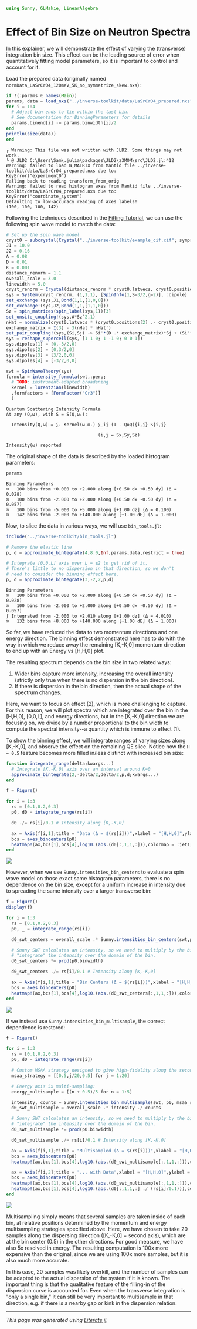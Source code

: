 ````julia
using Sunny, GLMakie, LinearAlgebra
````

# Effect of Bin Size on Neutron Spectra

In this explainer, we will demonstrate the effect of varying the (transverse) integration bin size.
This effect can be the leading source of error when quantitatively fitting model parameters,
so it is important to control and account for it.

Load the prepared data (originally named `normData_LaSrCrO4_120meV_5K_no_symmetrize_skew.nxs`):

````julia
if !(:params ∈ names(Main))
params, data = load_nxs("../inverse-toolkit/data/LaSrCrO4_prepared.nxs")
for i = 1:4
  # Adjust bin ends to lie within the last bin.
  # See documentation for BinningParameters for details
  params.binend[i] -= params.binwidth[i]/2
end
println(size(data))
end
````

````
┌ Warning: This file was not written with JLD2. Some things may not work.
└ @ JLD2 C:\Users\Sam\.julia\packages\JLD2\z3MOM\src\JLD2.jl:412
Warning: failed to load W_MATRIX from Mantid file ../inverse-toolkit/data/LaSrCrO4_prepared.nxs due to:
KeyError("experiment0")
Falling back to reading transform_from_orig
Warning: failed to read histogram axes from Mantid file ../inverse-toolkit/data/LaSrCrO4_prepared.nxs due to:
KeyError("coordinate_system")
Defaulting to low-accuracy reading of axes labels!
(100, 100, 100, 142)

````

Following the techniques described in the [Fitting Tutorial](fitting_tutorial.md), we
can use the following spin wave model to match the data:

````julia
# Set up the spin wave model
cryst0 = subcrystal(Crystal("../inverse-toolkit/example_cif.cif"; symprec=1e-4),"Cr")
J1 = 10.0
J2 = 0.16
A = 0.08
D = 0.01
K = 0.001
distance_renorm = 1.1
overall_scale = 3.0
linewidth = 5.0
cryst_renorm = Crystal(distance_renorm * cryst0.latvecs, cryst0.positions)
sys = System(cryst_renorm, (1,1,1), [SpinInfo(1,S=3/2,g=2)], :dipole)
set_exchange!(sys,J1,Bond(1,1,[1,0,0]))
set_exchange!(sys,J2,Bond(1,1,[1,1,0]))
Sz = spin_matrices(spin_label(sys,1))[3]
set_onsite_coupling!(sys,A*Sz^2,1)
nHat = normalize(cryst0.latvecs * (cryst0.positions[2] .- cryst0.positions[1]))
exchange_matrix = I(3) - 3(nHat * nHat')
set_pair_coupling!(sys,(Si,Sj) -> Si'*(D .* exchange_matrix)*Sj + (Si'*K*Sj)^2,Bond(1,2,[0,0,0]))
sys = reshape_supercell(sys, [1 1 0; 1 -1 0; 0 0 1])
sys.dipoles[1] = [0,-3/2,0]
sys.dipoles[2] = [0,3/2,0]
sys.dipoles[3] = [3/2,0,0]
sys.dipoles[4] = [-3/2,0,0]

swt = SpinWaveTheory(sys)
formula = intensity_formula(swt,:perp;
  # TODO: instrument-adapted broadening
  kernel = lorentzian(linewidth)
  ,formfactors = [FormFactor("Cr3")]
  )
````

````
Quantum Scattering Intensity Formula
At any (Q,ω), with S = S(Q,ωᵢ):

  Intensity(Q,ω) = ∑ᵢ Kernel(ω-ωᵢ) ∑_ij (I - Q⊗Q){i,j} S{i,j}
                                   
                                   (i,j = Sx,Sy,Sz)

Intensity(ω) reported

````

The original shape of the data is described by the loaded histogram parameters:

````julia
params
````

````
Binning Parameters
⊡   100 bins from +0.000 to +2.000 along [+0.50 dx +0.50 dy] (Δ = 0.028)
⊡   100 bins from -2.000 to +2.000 along [+0.50 dx -0.50 dy] (Δ = 0.057)
⊡   100 bins from -5.000 to +5.000 along [+1.00 dz] (Δ = 0.100)
⊡   142 bins from -2.000 to +140.000 along [+1.00 dE] (Δ = 1.000)

````

Now, to slice the data in various ways, we will use `bin_tools.jl`:

````julia
include("../inverse-toolkit/bin_tools.jl")

# Remove the elastic line
p, d = approximate_bintegrate(4,8.0,Inf,params,data,restrict = true)

# Integrate [0,0,L] axis over L = ±2 to get rid of it.
# There's little to no dispersion in that direction, so we don't
# need to consider the binning effect here.
p, d = approximate_bintegrate(3,-2,2,p,d)

````

````
Binning Parameters
⊡   100 bins from +0.000 to +2.000 along [+0.50 dx +0.50 dy] (Δ = 0.028)
⊡   100 bins from -2.000 to +2.000 along [+0.50 dx -0.50 dy] (Δ = 0.057)
∫ Integrated from -2.000 to +2.010 along [+1.00 dz] (Δ = 4.010)
⊡   132 bins from +8.000 to +140.000 along [+1.00 dE] (Δ = 1.000)

````

So far, we have reduced the data to two momentum directions and one energy direction.
The binning effect demonstrated here has to do with the way in which we reduce away the
remaining [K,-K,0] momentum direction to end up with an Energy vs [H,H,0] plot.

The resulting spectrum depends on the bin size in two related ways:

1. Wider bins capture more intensity, increasing the overall intensity (strictly only true when there is no dispersion in the bin direction).
2. If there is dispersion in the bin direction, then the actual shape of the spectrum changes.

Here, we want to focus on effect (2), which is more challenging to capture.
For this reason, we will plot spectra which are integrated over the bin in the [H,H,0], [0,0,L], and energy directions,
but in the [K,-K,0] direction we are focusing on, we divide by a number proportional to the bin width to compute
the spectral intensity--a quantity which is immune to effect (1).

To show the binning effect, we will integrate ranges of varying sizes along [K,-K,0], and
observe the effect on the remaining QE slice.
Notice how the `H = 0.5` feature becomes more filled in/less distinct with increased bin size:

````julia
function integrate_range(delta;kwargs...)
  # Integrate [K,-K,0] axis over an interval around K=0
  approximate_bintegrate(2,-delta/2,delta/2,p,d;kwargs...)
end

f = Figure()

for i = 1:3
  rs = [0.1,0.2,0.3]
  p0, d0 = integrate_range(rs[i])

  d0 ./= rs[i]/0.1 # Intensity along [K,-K,0]

  ax = Axis(f[i,1];title = "Data (Δ = $(rs[i]))",xlabel = "[H,H,0]",ylabel = "ω [meV]")
  bcs = axes_bincenters(p0)
  heatmap!(ax,bcs[1],bcs[4],log10.(abs.(d0[:,1,1,:])),colormap = :jet1,colorrange = (-4,2))
end
````
![](bin_effect_tutorial-11.png)

However, when we use `Sunny.intensities_bin_centers` to evaluate a spin wave model on those
exact same histogram parameters, there is no dependence on the bin size, except for a uniform increase in
intensity due to spreading the same intensity over a larger transverse bin:

````julia
f = Figure()
display(f)

for i = 1:3
  rs = [0.1,0.2,0.3]
  p0, _ = integrate_range(rs[i])

  d0_swt_centers = overall_scale .* Sunny.intensities_bin_centers(swt,p0,formula)

  # Sunny SWT calculates an intensity, so we need to multiply by the bin size to
  # "integrate" the intensity over the domain of the bin.
  d0_swt_centers *= prod(p0.binwidth)

  d0_swt_centers ./= rs[i]/0.1 # Intensity along [K,-K,0]

  ax = Axis(f[i,1];title = "Bin Centers (Δ = $(rs[i]))",xlabel = "[H,H,0]",ylabel = "ω [meV]")
  bcs = axes_bincenters(p0)
  heatmap!(ax,bcs[1],bcs[4],log10.(abs.(d0_swt_centers[:,1,1,:])),colormap = :jet1,colorrange = (-4,2))
end
````
![](bin_effect_tutorial-13.png)

If we instead use `Sunny.intensities_bin_multisample`, the correct dependence is restored:

````julia
f = Figure()

for i = 1:3
  rs = [0.1,0.2,0.3]
  p0, d0 = integrate_range(rs[i])

  # Custom MSAA strategy designed to give high-fidelity along the second axis
  msaa_strategy = [[0.5,j/20,0.5] for j = 1:20]

  # Energy axis 5x multi-sampling:
  energy_multisample = [(n + 0.5)/5 for n = 1:5]

  intensity, counts = Sunny.intensities_bin_multisample(swt, p0, msaa_strategy, energy_multisample, formula)
  d0_swt_multisample = overall_scale .* intensity ./ counts

  # Sunny SWT calculates an intensity, so we need to multiply by the bin size to
  # "integrate" the intensity over the domain of the bin.
  d0_swt_multisample *= prod(p0.binwidth)

  d0_swt_multisample ./= rs[i]/0.1 # Intensity along [K,-K,0]

  ax = Axis(f[i,1];title = "Multisampled (Δ = $(rs[i]))",xlabel = "[H,H,0]",ylabel = "ω [meV]")
  bcs = axes_bincenters(p0)
  heatmap!(ax,bcs[1],bcs[4],log10.(abs.(d0_swt_multisample[:,1,1,:])),colormap = :jet1,colorrange = (-4,2))

  ax = Axis(f[i,2];title = "... with Data",xlabel = "[H,H,0]",ylabel = "ω [meV]")
  bcs = axes_bincenters(p0)
  heatmap!(ax,bcs[1],bcs[4],log10.(abs.(d0_swt_multisample[:,1,1,:])),colormap = :jet1,colorrange = (-4,2))
  heatmap!(ax,bcs[1],bcs[4],log10.(abs.(d0[:,1,1,:] ./ (rs[i]/0.1))),colormap = :jet1,colorrange = (-4,2))
end
````
![](bin_effect_tutorial-15.png)

Multisampling simply means that several samples are taken inside of each bin, at relative positions determined
by the momentum and energy multisampling strategies specified above.
Here, we have chosen to take 20 samples along the dispersing direction ([K,-K,0] = second axis), which are at the
bin center (0.5) in the other directions.
For good measure, we have also 5x resolved in energy.
The resulting computation is 100x more expensive than the original, since we are using 100x more samples, but it is also
much more accurate.

In this case, 20 samples was likely overkill, and the number of samples can be adapted to the actual dispersion of the system
if it is known.
The important thing is that the qualitative feature of the filling-in of the dispersion curve is accounted for.
Even when the transverse integration is "only a single bin," it can still be very important to multisample in that direction,
e.g. if there is a nearby gap or kink in the dispersion relation.

---

*This page was generated using [Literate.jl](https://github.com/fredrikekre/Literate.jl).*

